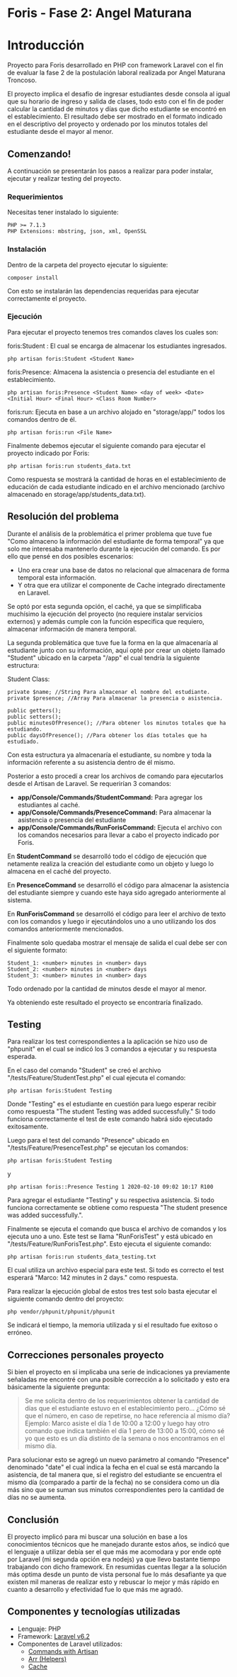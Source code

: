 # Foris - Fase 2: Angel Maturana

# Introducción
Proyecto para Foris desarrollado en PHP con framework Laravel con el fin de evaluar la fase 2 de la postulación laboral realizada por Angel Maturana Troncoso. 

El proyecto implica el desafío de ingresar estudiantes desde consola al igual que su horario de ingreso y salida de clases, todo esto con el fin de poder calcular la cantidad de minutos y días que dicho estudiante se encontró en el establecimiento. El resultado debe ser mostrado en el formato indicado en el descriptivo del proyecto y ordenado por los minutos totales del estudiante desde el mayor al menor.

## Comenzando!

A continuación se presentarán los pasos a realizar para poder instalar, ejecutar y realizar testing del proyecto.

### Requerimientos

Necesitas tener instalado lo siguiente:

    PHP >= 7.1.3
    PHP Extensions: mbstring, json, xml, OpenSSL
 
 ### Instalación
 Dentro de la carpeta del proyecto ejecutar lo siguiente:

    composer install

Con esto se instalarán las dependencias requeridas para ejecutar correctamente el proyecto.

### Ejecución
Para ejecutar el proyecto tenemos tres comandos claves los cuales son:

foris:Student : El cual se encarga de almacenar los estudiantes ingresados.

    php artisan foris:Student <Student Name>

foris:Presence: Almacena la asistencia o presencia del estudiante en el establecimiento.

    php artisan foris:Presence <Student Name> <day of week> <Date> <Initial Hour> <Final Hour> <Class Room Number> 

foris:run: Ejecuta en base a un archivo alojado en "storage/app/" todos los comandos dentro de él.

    php artisan foris:run <File Name>

Finalmente debemos ejecutar el siguiente comando para ejecutar el proyecto indicado por Foris:

    php artisan foris:run students_data.txt

Como respuesta se mostrará la cantidad de horas en el establecimiento de educación de cada estudiante indicado en el archivo mencionado (archivo almacenado en storage/app/students_data.txt).

## Resolución del problema
Durante el análisis de la problemática el primer problema que tuve fue "Como almaceno la información del estudiante de forma temporal" ya que solo me interesaba mantenerlo durante la ejecución del comando. Es por ello que pensé en dos posibles escenarios: 

 - Uno era crear una base de datos no relacional que almacenara de forma temporal esta información. 
 - Y otra que era utilizar el componente de Cache integrado directamente en Laravel. 

Se optó por esta segunda opción, el caché, ya que se simplificaba muchísimo la ejecución del proyecto (no requiere instalar servicios externos) y además cumple con la función especifica que requiero, almacenar información de manera temporal.

La segunda problemática que tuve fue la forma en la que almacenaría al estudiante junto con su información, aquí opté por crear un objeto llamado "Student" ubicado en la carpeta "/app" el cual tendría la siguiente estructura:

Student Class:

	private $name; //String Para almacenar el nombre del estudiante.
	private $presence; //Array Para almacenar la presencia o asistencia.
	
	public getters();
	public setters();
	public minutesOfPresence(); //Para obtener los minutos totales que ha estudiando.
	public daysOfPresence(); //Para obtener los días totales que ha estudiado.

Con esta estructura ya almacenaría el estudiante, su nombre y toda la información referente a su asistencia dentro de él mismo.

Posterior a esto procedí a crear los archivos de comando para ejecutarlos desde el Artisan de Laravel. Se requerirían 3 comandos:

 - **app/Console/Commands/StudentCommand:** Para agregar los estudiantes al caché.
 - **app/Console/Commands/PresenceCommand:** Para almacenar la asistencia o presencia del estudiante
 - **app/Console/Commands/RunForisCommand:**  Ejecuta el archivo con los comandos necesarios para llevar a cabo el proyecto indicado por Foris.                                                    

En **StudentCommand** se desarrolló todo el código de ejecución que netamente realiza la creación del estudiante como un objeto y luego lo almacena en el caché del proyecto.

En **PresenceCommand** se desarrolló el código para almacenar la asistencia del estudiante siempre y cuando este haya sido agregado anteriormente al sistema.

En **RunForisCommand** se desarrolló el código para leer el archivo de texto con los comandos y luego ir ejecutándolos uno a uno utilizando los dos comandos anteriormente mencionados.

Finalmente solo quedaba mostrar el mensaje de salida el cual debe ser con el siguiente formato: 
```
Student_1: <number> minutes in <number> days
Student_2: <number> minutes in <number> days
Student_3: <number> minutes in <number> days
```
Todo ordenado por la cantidad de minutos desde el mayor al menor.

Ya obteniendo este resultado el proyecto se encontraría finalizado.

## Testing
Para realizar los test correspondientes a la aplicación se hizo uso de "phpunit" en el cual se indicó los 3 comandos a ejecutar y su respuesta esperada.

En el caso del comando "Student" se creó el archivo "/tests/Feature/StudentTest.php" el cual ejecuta el comando:

    php artisan foris:Student Testing
Donde "Testing" es el estudiante en cuestión para luego esperar recibir como respuesta "The student Testing was added successfully." Si todo funciona correctamente el test de este comando habrá sido ejecutado exitosamente.

Luego para el test del comando "Presence" ubicado en "/tests/Feature/PresenceTest.php" se ejecutan los comandos:

    php artisan foris:Student Testing
   
   y

    php artisan foris::Presence Testing 1 2020-02-10 09:02 10:17 R100

Para agregar el estudiante "Testing" y su respectiva asistencia. Si todo funciona correctamente se obtiene como respuesta "The student presence was added successfully.".

Finalmente se ejecuta el comando que busca el archivo de comandos y los ejecuta uno a uno. Este test se llama "RunForisTest" y está ubicado en "/tests/Feature/RunForisTest.php". Esto ejecuta el siguiente comando:

    php artisan foris:run students_data_testing.txt
El cual utiliza un archivo especial para este test. Si todo es correcto el test esperará "Marco: 142 minutes in 2 days." como respuesta.

Para realizar la ejecución global de estos tres test solo basta ejecutar el siguiente comando dentro del proyecto:

    php vendor/phpunit/phpunit/phpunit

Se indicará el tiempo, la memoria utilizada y si el resultado fue exitoso o erróneo.

## Correcciones personales proyecto
Si bien el proyecto en sí implicaba una serie de indicaciones ya previamente señaladas me encontré con una posible corrección a lo solicitado y esto era básicamente la siguiente pregunta:

>  Se me solicita dentro de los requerimientos obtener la cantidad de días que el estudiante estuvo en el establecimiento pero... ¿Cómo sé que el número, en caso de repetirse, no hace referencia al mismo día? Ejemplo: Marco asiste el día 1 de 10:00 a 12:00 y luego hay otro comando que indica también el día 1 pero de 13:00 a 15:00, cómo sé yo que esto es un día distinto de la semana o nos encontramos en el mismo día.

Para solucionar esto se agregó un nuevo parámetro al comando "Presence" denominado "date" el cual indica la fecha en el cual se está marcando la asistencia, de tal manera que, si el registro del estudiante se encuentra el mismo día (comparado a partir de la fecha) no se considera como un día más sino que se suman sus minutos correspondientes pero la cantidad de días no se aumenta.

## Conclusión
El proyecto implicó para mi buscar una solución en base a los conocimientos técnicos que he manejado durante estos años, se indicó que el lenguaje a utilizar debía ser el que más me acomodara y por ende opté por Laravel (mi segunda opción era nodejs) ya que llevo bastante tiempo trabajando con dicho framework. En resumidas cuentas llegar a la solución más optima desde un punto de vista personal fue lo más desafiante ya que existen mil maneras de realizar esto y rebuscar lo mejor y más rápido en cuanto a desarrollo y efectividad fue lo que más me agradó.

## Componentes y tecnologías utilizadas

 - Lenguaje: PHP
 - Framework: [Laravel v6.2](https://laravel.com/docs/6.x)
 - Componentes de Laravel utilizados:
	 - [Commands with Artisan](https://laravel.com/docs/6.x/artisan)
	 - [Arr (Helpers)](https://laravel.com/docs/6.x/helpers#arrays) 
	 - [Cache](https://laravel.com/docs/6.x/cache)
